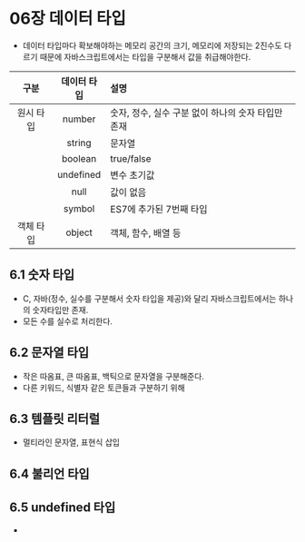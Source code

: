 # 06장 데이터 타입
- 데이터 타입마다 확보해야하는 메모리 공간의 크기, 메모리에 저장되는 2진수도 다르기 때문에 자바스크립트에서는 타입을 구분해서 값을 취급해야한다.

|  구분   |  데이터 타입   | 설명                             |
|:-----:|:---------:|:-------------------------------|
| 원시 타입 |  number   | 숫자, 정수, 실수 구분 없이 하나의 숫자 타입만 존재 |
|       |  string   | 문자열                            |
|       |  boolean  | true/false                     |
|       | undefined | 변수 초기값                         |
|       |   null    | 값이 없음                          |
|       |  symbol   | ES7에 추가된 7번째 타입                |
| 객체 타입 |  object   | 객체, 함수, 배열 등 |

## 6.1 숫자 타입
- C, 자바(정수, 실수를 구분해서 숫자 타입을 제공)와 달리 자바스크립트에서는 하나의 숫자타입만 존재.
- 모든 수를 실수로 처리한다.

## 6.2 문자열 타입
- 작은 따옴표, 큰 따옴표, 백틱으로 문자열을 구분해준다.
- 다른 키워드, 식별자 같은 토큰들과 구분하기 위해

## 6.3 템플릿 리터럴
- 멀티라인 문자열, 표현식 삽입

## 6.4 불리언 타입

## 6.5 undefined 타입
- 
